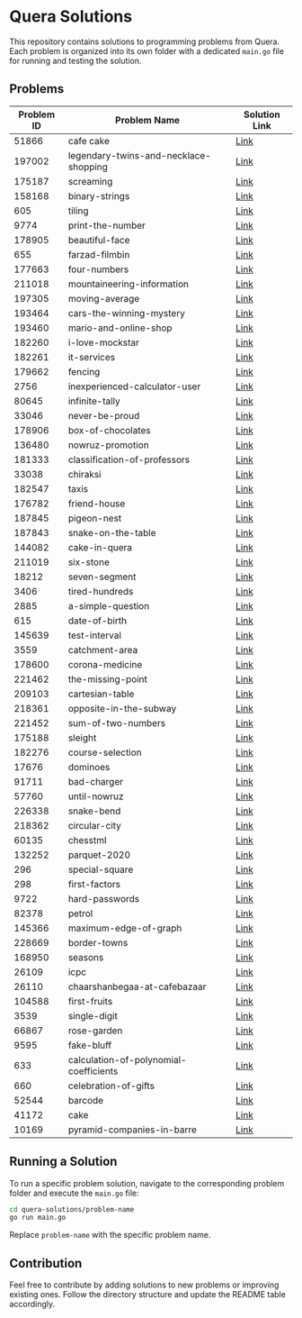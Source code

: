 # Quera Solutions

This repository contains solutions to programming problems from Quera. Each problem is organized into its own folder with a dedicated `main.go` file for running and testing the solution.

## Problems

| Problem ID | Problem Name                           | Solution Link                                          |
| ---------- | -------------------------------------- | ------------------------------------------------------ |
| 51866      | cafe cake                              | [Link](cafe-cake/main.go)                              |
| 197002     | legendary-twins-and-necklace-shopping  | [Link](legendary-twins-and-necklace-shopping/main.go)  |
| 175187     | screaming                              | [Link](screaming/main.go)                              |
| 158168     | binary-strings                         | [Link](binary-strings/main.go)                         |
| 605        | tiling                                 | [Link](tiling/main.go)                                 |
| 9774       | print-the-number                       | [Link](print-the-number/main.go)                       |
| 178905     | beautiful-face                         | [Link](beautiful-face/main.go)                         |
| 655        | farzad-filmbin                         | [Link](farzad-filmbin/main.go)                         |
| 177663     | four-numbers                           | [Link](four-numbers/main.go)                           |
| 211018     | mountaineering-information             | [Link](mountaineering-information/main.go)             |
| 197305     | moving-average                         | [Link](moving-average/q1.py)                           |
| 193464     | cars-the-winning-mystery               | [Link](cars-the-winning-mystery/main.go)               |
| 193460     | mario-and-online-shop                  | [Link](mario-and-online-shop/main.go)                  |
| 182260     | i-love-mockstar                        | [Link](i-love-mockstar/dynamic.css)                    |
| 182261     | it-services                            | [Link](it-services/dynamic.css)                        |
| 179662     | fencing                                | [Link](fencing/main.go)                                |
| 2756       | inexperienced-calculator-user          | [Link](inexperienced-calculator-user/main.go)          |
| 80645      | infinite-tally                         | [Link](infinite-tally/main.go)                         |
| 33046      | never-be-proud                         | [Link](never-be-proud/main.go)                         |
| 178906     | box-of-chocolates                      | [Link](box-of-chocolates/main.go)                      |
| 136480     | nowruz-promotion                       | [Link](nowruz-promotion/main.go)                       |
| 181333     | classification-of-professors           | [Link](classification-of-professors/main.go)           |
| 33038      | chiraksi                               | [Link](chiraksi/solution.py)                           |
| 182547     | taxis                                  | [Link](taxis/main.go)                                  |
| 176782     | friend-house                           | [Link](friend-house/main.py)                           |
| 187845     | pigeon-nest                            | [Link](pigeon-nest/main.py)                            |
| 187843     | snake-on-the-table                     | [Link](snake-on-the-table/main.py)                     |
| 144082     | cake-in-quera                          | [Link](cake-in-quera/main.py)                          |
| 211019     | six-stone                              | [Link](six-stone/main.py)                              |
| 18212      | seven-segment                          | [Link](seven-segment/main.go)                          |
| 3406       | tired-hundreds                         | [Link](tired-hundreds/main.go)                         |
| 2885       | a-simple-question                      | [Link](a-simple-question/main.py)                      |
| 615        | date-of-birth                          | [Link](date-of-birth/main.py)                          |
| 145639     | test-interval                          | [Link](test-interval/main.py)                          |
| 3559       | catchment-area                         | [Link](catchment-area/main.go)                         |
| 178600     | corona-medicine                        | [Link](corona-medicine/main.py)                        |
| 221462     | the-missing-point                      | [Link](the-missing-point/main.py)                      |
| 209103     | cartesian-table                        | [Link](cartesian-table/main.py)                        |
| 218361     | opposite-in-the-subway                 | [Link](opposite-in-the-subway/main.py)                 |
| 221452     | sum-of-two-numbers                     | [Link](sum-of-two-numbers/main.py)                     |
| 175188     | sleight                                | [Link](sleight/main.py)                                |
| 182276     | course-selection                       | [Link](course-selection/main.py)                       |
| 17676      | dominoes                               | [Link](dominoes/main.py)                               |
| 91711      | bad-charger                            | [Link](bad-charger/main.py)                            |
| 57760      | until-nowruz                           | [Link](until-nowruz/main.py)                           |
| 226338     | snake-bend                             | [Link](snake-bend/main.py)                             |
| 218362     | circular-city                          | [Link](circular-city/main.py)                          |
| 60135      | chesstml                               | [Link](chesstml/main.py)                               |
| 132252     | parquet-2020                           | [Link](parquet-2020/main.py)                           |
| 296        | special-square                         | [Link](special-square/main.py)                         |
| 298        | first-factors                          | [Link](first-factors/main.py)                          |
| 9722       | hard-passwords                         | [Link](hard-passwords/main.py)                         |
| 82378      | petrol                                 | [Link](petrol/main.py)                                 |
| 145366     | maximum-edge-of-graph                  | [Link](maximum-edge-of-graph/main.py)                  |
| 228669     | border-towns                           | [Link](border-towns/main.py)                           |
| 168950     | seasons                                | [Link](seasons/main.py)                                |
| 26109      | icpc                                   | [Link](icpc/main.py)                                   |
| 26110      | chaarshanbegaa-at-cafebazaar           | [Link](chaarshanbegaa-at-cafebazaar/main.py)           |
| 104588     | first-fruits                           | [Link](first-fruits/main.py)                           |
| 3539       | single-digit                           | [Link](single-digit/main.py)                           |
| 66867      | rose-garden                            | [Link](rose-garden/main.py)                            |
| 9595       | fake-bluff                             | [Link](fake-bluff/main.py)                             |
| 633        | calculation-of-polynomial-coefficients | [Link](calculation-of-polynomial-coefficients/main.py) |
| 660        | celebration-of-gifts                   | [Link](celebration-of-gifts/main.py)                   |
| 52544      | barcode                                | [Link](barcode/main.py)                                |
| 41172      | cake                                   | [Link](cake/main.py)                                   |
| 10169      | pyramid-companies-in-barre             | [Link](pyramid-companies-in-barre/main.py)             |

## Running a Solution

To run a specific problem solution, navigate to the corresponding problem folder and execute the `main.go` file:

```bash
cd quera-solutions/problem-name
go run main.go
```

Replace `problem-name` with the specific problem name.

## Contribution

Feel free to contribute by adding solutions to new problems or improving existing ones. Follow the directory structure and update the README table accordingly.
